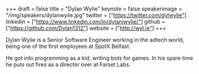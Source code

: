 +++
draft = false
title = "Dylan Wylie"
keynote = false
speakerimage = "/img/speakers/dylanwylie.jpg"
twitter = ["https://twitter.com/dylwylie"]
linkedin = ["https://www.linkedin.com/in/dylanjwylie/"]
github = ["https://github.com/Dylan1312"]
website = ["http://wyl.ie"]
+++

Dylan Wylie is a Senior Software Engineer working in the adtech world, being one of the first employees at SpotX Belfast.

He got into programming as a kid, writing bots for games. In his spare time he puts out fires as a director over at Farset Labs.